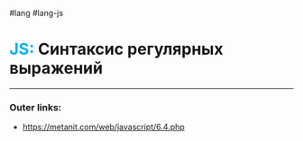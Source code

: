 #lang #lang-js
# <font color="#00b0f0">JS:</font> Синтаксис регулярных выражений
---
### Outer links:
- https://metanit.com/web/javascript/6.4.php